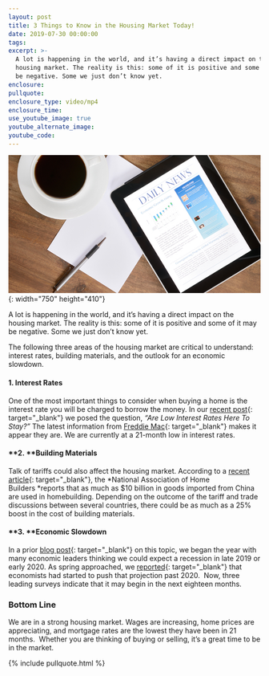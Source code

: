 ```yaml
---
layout: post
title: 3 Things to Know in the Housing Market Today!
date: 2019-07-30 00:00:00
tags:
excerpt: >-
  A lot is happening in the world, and it’s having a direct impact on the
  housing market. The reality is this: some of it is positive and some of it may
  be negative. Some we just don’t know yet.
enclosure:
pullquote:
enclosure_type: video/mp4
enclosure_time:
use_youtube_image: true
youtube_alternate_image:
youtube_code:
---
```


![](/uploads/market.jpg){: width="750" height="410"}

A lot is happening in the world, and it’s having a direct impact on the housing market. The reality is this: some of it is positive and some of it may be negative. Some we just don’t know yet.

The following three areas of the housing market are critical to understand: interest rates, building materials, and the outlook for an economic slowdown.

#### **1\. Interest Rates**

One of the most important things to consider when buying a home is the interest rate you will be charged to borrow the money. In our&nbsp;[recent post](https://www.simplifyingthemarket.com/2019/04/17/are-low-interest-rates-here-to-stay/?a=493612-8c0dbc3d035ab276a3307c7af975cf8a){: target="_blank"}&nbsp;we posed the question,&nbsp;*“Are Low Interest Rates Here To Stay?”*&nbsp;The latest information from&nbsp;[Freddie Mac](http://www.freddiemac.com/pmms/){: target="_blank"}&nbsp;makes it appear they are. We are currently at a 21-month low in interest rates.

#### **2\.&nbsp;****Building Materials**

Talk of tariffs could also affect the housing market. According to a&nbsp;[recent article](https://www.foxbusiness.com/personal-finance/homebuyers-china-tariffs){: target="_blank"}, the&nbsp;*National Association of Home Builders&nbsp;*reports that as much as $10 billion in goods imported from China are used in homebuilding. Depending on the outcome of the tariff and trade discussions between several countries, there could be as much as a 25% boost in the cost of building materials.

#### **3\.&nbsp;****Economic Slowdown**

In a prior&nbsp;[blog post](https://www.simplifyingthemarket.com/2019/03/07/why-an-economic-slowdown-will-not-crush-real-estate-this-time/?a=493612-8c0dbc3d035ab276a3307c7af975cf8a){: target="_blank"}&nbsp;on this topic, we began the year with many economic leaders thinking we could expect a recession in late 2019 or early 2020. As spring approached, we&nbsp;[reported](https://www.simplifyingthemarket.com/2019/05/09/mainstream-concerns-about-an-economic-slowdown-revisited/?a=493612-8c0dbc3d035ab276a3307c7af975cf8a){: target="_blank"}&nbsp;that economists had started to push that projection past 2020.&nbsp; Now, three leading surveys indicate that it may begin in the next eighteen months.

### **Bottom Line**

We are in a strong housing market. Wages are increasing, home prices are appreciating, and mortgage rates are the lowest they have been in 21 months.&nbsp; Whether you are thinking of buying or selling, it’s a great time to be in the market.

{% include pullquote.html %}